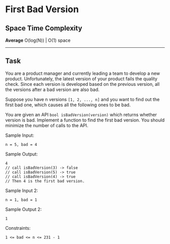 # First Bad Version

## Space Time Complexity

**Average** O(log(N)) | O(1) space

---

## Task

You are a product manager and currently leading a team to develop a new product. Unfortunately, the latest version of your product fails the quality check. Since each version is developed based on the previous version, all the versions after a bad version are also bad.

Suppose you have n versions `[1, 2, ..., n]` and you want to find out the first bad one, which causes all the following ones to be bad.

You are given an API `bool isBadVersion(version)` which returns whether version is bad. Implement a function to find the first bad version. You should minimize the number of calls to the API.

Sample Input:

```
n = 5, bad = 4
```

Sample Output:

```
4
// call isBadVersion(3) -> false
// call isBadVersion(5) -> true
// call isBadVersion(4) -> true
// Then 4 is the first bad version.
```

Sample Input 2:

```
n = 1, bad = 1
```

Sample Output 2:

```
1
```

Constraints:

`1 <= bad <= n <= 231 - 1`
